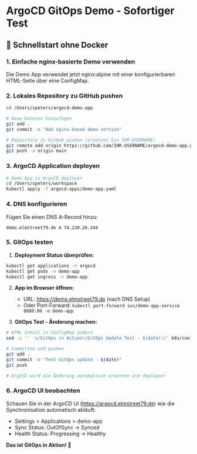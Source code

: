 # ArgoCD GitOps Demo - Sofortiger Test

## 🚀 Schnellstart ohne Docker

### 1. Einfache nginx-basierte Demo verwenden

Die Demo App verwendet jetzt nginx:alpine mit einer konfigurierbaren HTML-Seite über eine ConfigMap.

### 2. Lokales Repository zu GitHub pushen

```bash
cd /Users/speters/argocd-demo-app

# Neue Dateien hinzufügen
git add .
git commit -m "Add nginx-based demo version"

# Repository zu GitHub pushen (ersetzen Sie IHR-USERNAME)
git remote add origin https://github.com/IHR-USERNAME/argocd-demo-app.git
git push -u origin main
```

### 3. ArgoCD Application deployen

```bash
# Demo App in ArgoCD deployen
cd /Users/speters/workspace
kubectl apply -f argocd-apps/demo-app.yaml
```

### 4. DNS konfigurieren

Fügen Sie einen DNS A-Record hinzu:
```
demo.elmstreet79.de A 74.220.26.244
```

### 5. GitOps testen

1. **Deployment Status überprüfen:**
```bash
kubectl get applications -n argocd
kubectl get pods -n demo-app
kubectl get ingress -n demo-app
```

2. **App im Browser öffnen:**
   - URL: https://demo.elmstreet79.de (nach DNS Setup)
   - Oder Port-Forward: `kubectl port-forward svc/demo-app-service 8080:80 -n demo-app`

3. **GitOps Test - Änderung machen:**
```bash
# HTML Inhalt in ConfigMap ändern
sed -i '' 's/GitOps in Action!/GitOps Update Test - $(date)!/' k8s/configmap.yaml

# Committen und pushen
git add .
git commit -m "Test GitOps update - $(date)"
git push

# ArgoCD wird die Änderung automatisch erkennen und deployen!
```

### 6. ArgoCD UI beobachten

Schauen Sie in der ArgoCD UI (https://argocd.elmstreet79.de) wie die Synchronisation automatisch abläuft:
- Settings > Applications > demo-app
- Sync Status: OutOfSync → Synced
- Health Status: Progressing → Healthy

**Das ist GitOps in Aktion! 🎉**
